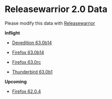 

Releasewarrior 2.0 Data
=======================

Please modify this data with [Releasewarrior](https://github.com/mozilla-releng/releasewarrior-2.0)

**Inflight**

* [Devedition 63.0b14](/inflight/devedition/devedition-devedition-63.0b14.md)

* [Firefox 63.0b14](/inflight/firefox/firefox-beta-63.0b14.md)

* [Firefox 63.0rc](/inflight/firefox/firefox-release-rc-63.0rc.md)

* [Thunderbird 63.0b1](/inflight/thunderbird/thunderbird-beta-63.0b1.md)

**Upcoming**

* [Firefox 62.0.4](/upcoming/firefox/firefox-release-62.0.4.md)

